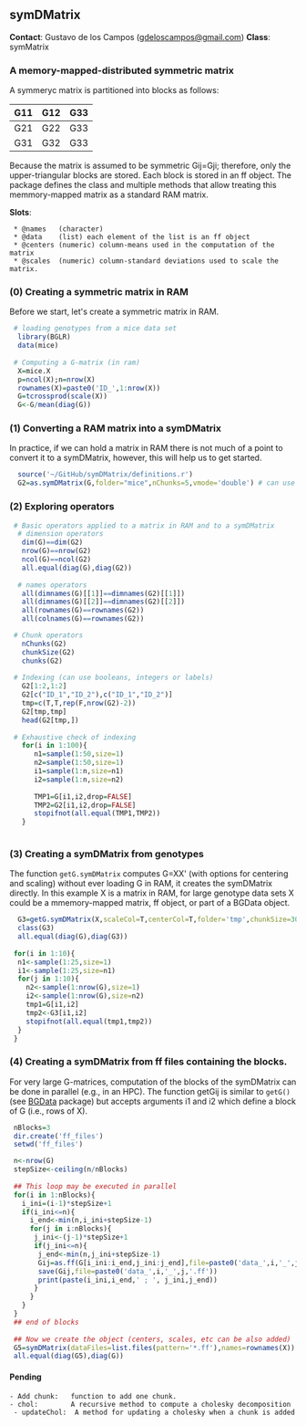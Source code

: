 ## symDMatrix

**Contact**: Gustavo de los Campos (gdeloscampos@gmail.com)
**Class**: symMatrix 

### A memory-mapped-distributed symmetric matrix

A symmeryc matrix is partitioned into blocks as follows:

| G11 | G12 | G33 |
|:---:|:---:|:---:|
| G21 | G22 | G33 |
| G31 | G32 | G33 |

Because the matrix is assumed to be symmetric Gij=Gji; therefore, only the upper-triangular blocks are stored. Each block is stored in an ff object. The package defines the class and multiple methods that allow treating this memmory-mapped matrix as a standard RAM matrix.


**Slots**:

     * @names   (character)
     * @data    (list) each element of the list is an ff object
     * @centers (numeric) column-means used in the computation of the matrix
     * @scales  (numeric) column-standard deviations used to scale the matrix.

### (0) Creating a symmetric matrix in RAM

Before we start, let's create a symmetric matrix in RAM.

```R
 # loading genotypes from a mice data set
  library(BGLR)
  data(mice)
 
 # Computing a G-matrix (in ram)
  X=mice.X
  p=ncol(X);n=nrow(X)
  rownames(X)=paste0('ID_',1:nrow(X))
  G=tcrossprod(scale(X))
  G<-G/mean(diag(G))
```  

### (1) Converting a RAM matrix into a symDMatrix

In practice, if we can hold a matrix in RAM there is not much of a point to convert it to a symDMatrix, however, this will help us to get started.

```R
  source('~/GitHub/symDMatrix/definitions.r')
  G2=as.symDMatrix(G,folder="mice",nChunks=5,vmode='double') # can use single for lighter files.
```

### (2) Exploring operators
```R
 # Basic operators applied to a matrix in RAM and to a symDMatrix
  # dimension operators
   dim(G)==dim(G2)
   nrow(G)==nrow(G2)
   ncol(G)==ncol(G2)
   all.equal(diag(G),diag(G2))
     
  # names operators
   all(dimnames(G)[[1]]==dimnames(G2)[[1]])
   all(dimnames(G)[[2]]==dimnames(G2)[[2]])
   all(rownames(G)==rownames(G2))
   all(colnames(G)==rownames(G2))

 # Chunk operators
   nChunks(G2)
   chunkSize(G2)
   chunks(G2)
  
 # Indexing (can use booleans, integers or labels)
   G2[1:2,1:2]
   G2[c("ID_1","ID_2"),c("ID_1","ID_2")]
   tmp=c(T,T,rep(F,nrow(G2)-2))
   G2[tmp,tmp]
   head(G2[tmp,])
  
 # Exhaustive check of indexing
   for(i in 1:100){
   	  n1=sample(1:50,size=1)
   	  n2=sample(1:50,size=1)
   	  i1=sample(1:n,size=n1)
   	  i2=sample(1:n,size=n2)
   	  
   	  TMP1=G[i1,i2,drop=FALSE]
   	  TMP2=G2[i1,i2,drop=FALSE]
   	  stopifnot(all.equal(TMP1,TMP2))
   }
   
```
### (3) Creating a symDMatrix from genotypes

The function ```getG.symDMatrix``` computes G=XX' (with options for centering and scaling) without ever loading G in RAM, it creates the symDMatrix directly. In this example X is a matrix in RAM, for large genotype data sets X could be a mmemory-mapped matrix, ff object, or part of a BGData object.

```R
  G3=getG.symDMatrix(X,scaleCol=T,centerCol=T,folder='tmp',chunkSize=300,mc.cores=6,vmode='double')
  class(G3)
  all.equal(diag(G),diag(G3))
  
 for(i in 1:10){ 
  n1<-sample(1:25,size=1)
  i1<-sample(1:25,size=n1)
  for(j in 1:10){
    n2<-sample(1:nrow(G),size=1)
    i2<-sample(1:nrow(G),size=n2)
    tmp1=G[i1,i2]
    tmp2<-G3[i1,i2]
    stopifnot(all.equal(tmp1,tmp2))
  }
 }

```
### (4) Creating a symDMatrix from ff files containing the blocks.

For very large G-matrices, computation of the blocks of the symDMatrix can be done in parallel (e.g., in an HPC). The function getGij is similar to `getG()` (see [BGData](https://github.com/quantgen/bgdata) package) but accepts arguments i1 and i2 which define a block of G (i.e., rows of X).

```R
 nBlocks=3
 dir.create('ff_files')
 setwd('ff_files')

 n<-nrow(G)
 stepSize<-ceiling(n/nBlocks)
 
 ## This loop may be executed in parallel
 for(i in 1:nBlocks){
   i_ini=(i-1)*stepSize+1
   if(i_ini<=n){
     i_end<-min(n,i_ini+stepSize-1)
     for(j in i:nBlocks){
      j_ini<-(j-1)*stepSize+1
      if(j_ini<=n){
       j_end<-min(n,j_ini+stepSize-1)
       Gij=as.ff(G[i_ini:i_end,j_ini:j_end],file=paste0('data_',i,'_',j,'.bin'),vmode='double')
       save(Gij,file=paste0('data_',i,'_',j,'.ff'))
       print(paste(i_ini,i_end,' ; ', j_ini,j_end))
      }
     }
   }
 }
 ## end of blocks
 
 ## Now we create the object (centers, scales, etc can be also added)
 G5=symDMatrix(dataFiles=list.files(pattern='*.ff'),names=rownames(X))
 all.equal(diag(G5),diag(G))
```

#### Pending

    - Add chunk:   function to add one chunk.
    - chol:        A recursive method to compute a cholesky decomposition
     - updateChol:  A method for updating a cholesky when a chunk is added

     
     
